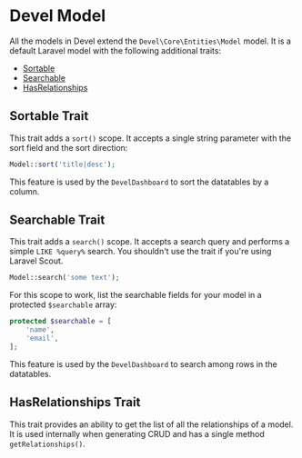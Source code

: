 # Devel Model

All the models in Devel extend the `Devel\Core\Entities\Model` model. It is a default Laravel model with the following additional traits:
- [Sortable](#sortable-trait)
- [Searchable](#searchable-trait)
- [HasRelationships](#hasrelationships-trait)

## Sortable Trait

This trait adds a `sort()` scope. It accepts a single string parameter with the sort field and the sort direction:

```php
Model::sort('title|desc');
```

This feature is used by the `DevelDashboard` to sort the datatables by a column.

## Searchable Trait

This trait adds a `search()` scope. It accepts a search query and performs a simple `LIKE %query%` search. You shouldn't use the trait if you're using Laravel Scout.

```php
Model::search('some text');
```

For this scope to work, list the searchable fields for your model in a protected `$searchable` array:

```php
protected $searchable = [
    'name',
    'email',
];
```

This feature is used by the `DevelDashboard` to search among rows in the datatables.

## HasRelationships Trait

This trait provides an ability to get the list of all the relationships of a model. It is used internally when generating CRUD and has a single method `getRelationships()`.
